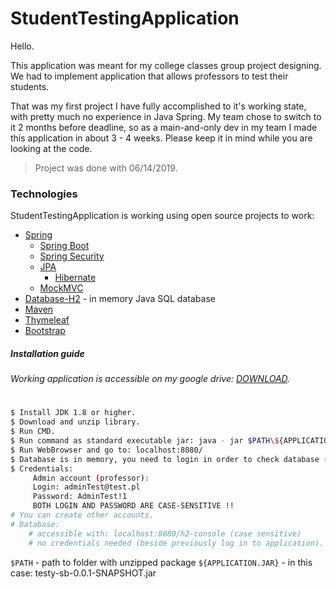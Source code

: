# StudentTestingApplication

Hello.

This application was meant for my college classes group project designing.
We had to implement application that allows professors to test their students.

That was my first project I have fully accomplished to it's working state, with pretty much no experience in Java Spring.
My team chose to switch to it 2 months before deadline,
so as a main-and-only dev in my team I made this application in about 3 - 4 weeks.
Please keep it in mind while you are looking at the code.

>Project was done with 06/14/2019.

### Technologies

StudentTestingApplication is working using open source projects to work:

* [Spring]
    * [Spring Boot]
    * [Spring Security]
    * [JPA]
        * [Hibernate]
    * [MockMVC]
* [Database-H2] - in memory Java SQL database
* [Maven]
* [Thymeleaf]
* [Bootstrap]

##### Installation guide
###### Working application is accessible on my google drive: [DOWNLOAD](https://bit.ly/2uWX28H).
#
```sh
$ Install JDK 1.8 or higher.
$ Download and unzip library.
$ Run CMD.
$ Run command as standard executable jar: java - jar $PATH\${APPLICATION.JAR}
$ Run WebBrowser and go to: localhost:8080/
$ Database is in memory, you need to login in order to check database (Spring Security)
$ Credentials:
     Admin account (professor):
     Login: adminTest@test.pl
     Password: AdminTest!1
     BOTH LOGIN AND PASSWORD ARE CASE-SENSITIVE !!
# You can create other accounts.
# Database:
    # accessible with: localhost:8080/h2-console (case sensitive)
    # no credentials needed (beside previously log in to application).
```
`$PATH` - path to folder with unzipped package
`${APPLICATION.JAR}` - in this case: testy-sb-0.0.1-SNAPSHOT.jar

[//]: # (These are reference links used in the body of this note and get stripped out when the markdown processor does its job. There is no need to format nicely because it shouldn't be seen. Thanks SO - http://stackoverflow.com/questions/4823468/store-comments-in-markdown-syntax)

[Spring]:<https://spring.io/>
[Spring Boot]:<https://spring.io/projects/spring-boot>
[Spring Security]:<https://spring.io/projects/spring-security>
[MockMVC]:<https://docs.spring.io/spring/docs/current/javadoc-api/org/springframework/test/web/servlet/MockMvc.html>
[Database-H2]:<https://www.h2database.com/html/main.html>
[JPA]:<https://spring.io/projects/spring-data-jpa>
[Hibernate]:<https://hibernate.org/>
[Maven]:<https://maven.apache.org/>
[Thymeleaf]:<https://www.thymeleaf.org/>
[Bootstrap]:<https://getbootstrap.com/>
